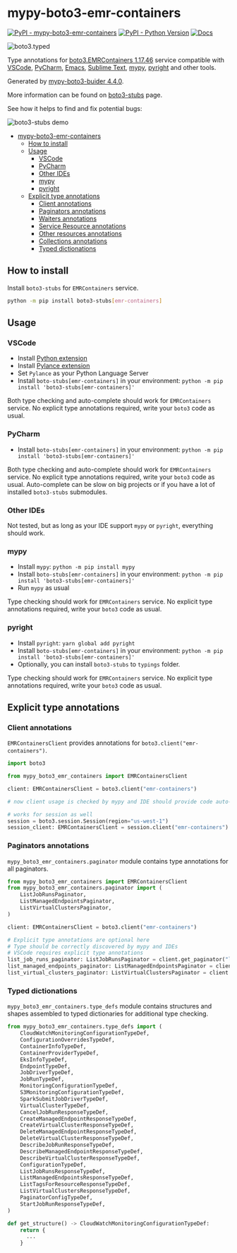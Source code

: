 # mypy-boto3-emr-containers

[![PyPI - mypy-boto3-emr-containers](https://img.shields.io/pypi/v/mypy-boto3-emr-containers.svg?color=blue)](https://pypi.org/project/mypy-boto3-emr-containers)
[![PyPI - Python Version](https://img.shields.io/pypi/pyversions/mypy-boto3-emr-containers.svg?color=blue)](https://pypi.org/project/mypy-boto3-emr-containers)
[![Docs](https://img.shields.io/readthedocs/mypy-boto3-builder.svg?color=blue)](https://mypy-boto3-builder.readthedocs.io/)

![boto3.typed](https://github.com/vemel/mypy_boto3_builder/raw/master/logo.png)

Type annotations for
[boto3.EMRContainers 1.17.46](https://boto3.amazonaws.com/v1/documentation/api/1.17.46/reference/services/emr-containers.html#EMRContainers) service
compatible with
[VSCode](https://code.visualstudio.com/),
[PyCharm](https://www.jetbrains.com/pycharm/),
[Emacs](https://www.gnu.org/software/emacs/),
[Sublime Text](https://www.sublimetext.com/),
[mypy](https://github.com/python/mypy),
[pyright](https://github.com/microsoft/pyright)
and other tools.

Generated by [mypy-boto3-buider 4.4.0](https://github.com/vemel/mypy_boto3_builder).

More information can be found on [boto3-stubs](https://pypi.org/project/boto3-stubs/) page.

See how it helps to find and fix potential bugs:

![boto3-stubs demo](https://github.com/vemel/mypy_boto3_builder/raw/master/demo.gif)

- [mypy-boto3-emr-containers](#mypy-boto3-emr-containers)
  - [How to install](#how-to-install)
  - [Usage](#usage)
    - [VSCode](#vscode)
    - [PyCharm](#pycharm)
    - [Other IDEs](#other-ides)
    - [mypy](#mypy)
    - [pyright](#pyright)
  - [Explicit type annotations](#explicit-type-annotations)
    - [Client annotations](#client-annotations)
    - [Paginators annotations](#paginators-annotations)
    - [Waiters annotations](#waiters-annotations)
    - [Service Resource annotations](#service-resource-annotations)
    - [Other resources annotations](#other-resources-annotations)
    - [Collections annotations](#collections-annotations)
    - [Typed dictionations](#typed-dictionations)

## How to install

Install `boto3-stubs` for `EMRContainers` service.

```bash
python -m pip install boto3-stubs[emr-containers]
```

## Usage

### VSCode

- Install [Python extension](https://marketplace.visualstudio.com/items?itemName=ms-python.python)
- Install [Pylance extension](https://marketplace.visualstudio.com/items?itemName=ms-python.vscode-pylance)
- Set `Pylance` as your Python Language Server
- Install `boto-stubs[emr-containers]` in your environment: `python -m pip install 'boto3-stubs[emr-containers]'`

Both type checking and auto-complete should work for `EMRContainers` service.
No explicit type annotations required, write your `boto3` code as usual.

### PyCharm

- Install `boto-stubs[emr-containers]` in your environment: `python -m pip install 'boto3-stubs[emr-containers]'`

Both type checking and auto-complete should work for `EMRContainers` service.
No explicit type annotations required, write your `boto3` code as usual.
Auto-complete can be slow on big projects or if you have a lot of installed `boto3-stubs` submodules.

### Other IDEs

Not tested, but as long as your IDE support `mypy` or `pyright`, everything should work.

### mypy

- Install `mypy`: `python -m pip install mypy`
- Install `boto-stubs[emr-containers]` in your environment: `python -m pip install 'boto3-stubs[emr-containers]'`
- Run `mypy` as usual

Type checking should work for `EMRContainers` service.
No explicit type annotations required, write your `boto3` code as usual.

### pyright

- Install `pyright`: `yarn global add pyright`
- Install `boto-stubs[emr-containers]` in your environment: `python -m pip install 'boto3-stubs[emr-containers]'`
- Optionally, you can install `boto3-stubs` to `typings` folder.

Type checking should work for `EMRContainers` service.
No explicit type annotations required, write your `boto3` code as usual.

## Explicit type annotations

### Client annotations

`EMRContainersClient` provides annotations for `boto3.client("emr-containers")`.

```python
import boto3

from mypy_boto3_emr_containers import EMRContainersClient

client: EMRContainersClient = boto3.client("emr-containers")

# now client usage is checked by mypy and IDE should provide code auto-complete

# works for session as well
session = boto3.session.Session(region="us-west-1")
session_client: EMRContainersClient = session.client("emr-containers")
```

### Paginators annotations

`mypy_boto3_emr_containers.paginator` module contains type annotations for all paginators.

```python
from mypy_boto3_emr_containers import EMRContainersClient
from mypy_boto3_emr_containers.paginator import (
    ListJobRunsPaginator,
    ListManagedEndpointsPaginator,
    ListVirtualClustersPaginator,
)

client: EMRContainersClient = boto3.client("emr-containers")

# Explicit type annotations are optional here
# Type should be correctly discovered by mypy and IDEs
# VSCode requires explicit type annotations
list_job_runs_paginator: ListJobRunsPaginator = client.get_paginator("list_job_runs")
list_managed_endpoints_paginator: ListManagedEndpointsPaginator = client.get_paginator("list_managed_endpoints")
list_virtual_clusters_paginator: ListVirtualClustersPaginator = client.get_paginator("list_virtual_clusters")
```







### Typed dictionations

`mypy_boto3_emr_containers.type_defs` module contains structures and shapes assembled
to typed dictionaries for additional type checking.

```python
from mypy_boto3_emr_containers.type_defs import (
    CloudWatchMonitoringConfigurationTypeDef,
    ConfigurationOverridesTypeDef,
    ContainerInfoTypeDef,
    ContainerProviderTypeDef,
    EksInfoTypeDef,
    EndpointTypeDef,
    JobDriverTypeDef,
    JobRunTypeDef,
    MonitoringConfigurationTypeDef,
    S3MonitoringConfigurationTypeDef,
    SparkSubmitJobDriverTypeDef,
    VirtualClusterTypeDef,
    CancelJobRunResponseTypeDef,
    CreateManagedEndpointResponseTypeDef,
    CreateVirtualClusterResponseTypeDef,
    DeleteManagedEndpointResponseTypeDef,
    DeleteVirtualClusterResponseTypeDef,
    DescribeJobRunResponseTypeDef,
    DescribeManagedEndpointResponseTypeDef,
    DescribeVirtualClusterResponseTypeDef,
    ConfigurationTypeDef,
    ListJobRunsResponseTypeDef,
    ListManagedEndpointsResponseTypeDef,
    ListTagsForResourceResponseTypeDef,
    ListVirtualClustersResponseTypeDef,
    PaginatorConfigTypeDef,
    StartJobRunResponseTypeDef,
)

def get_structure() -> CloudWatchMonitoringConfigurationTypeDef:
    return {
      ...
    }
```

